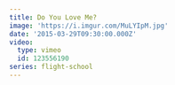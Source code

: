 ```yaml
---
title: Do You Love Me?
image: 'https://i.imgur.com/MuLYIpM.jpg'
date: '2015-03-29T09:30:00.000Z'
video:
  type: vimeo
  id: 123556190
series: flight-school
---
```


